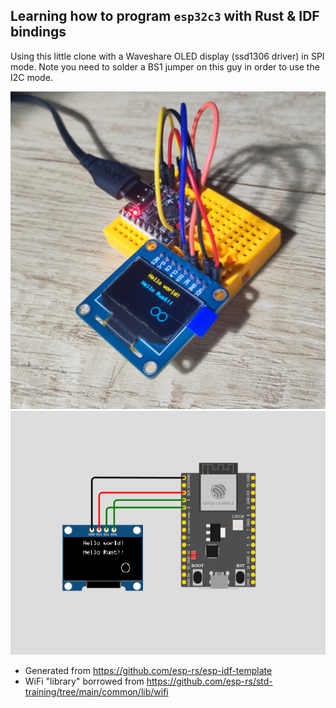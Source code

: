 ## Learning how to program `esp32c3` with Rust & IDF bindings

Using this little clone with a Waveshare OLED display (ssd1306 driver) in SPI mode. Note you need to solder a BS1 jumper on this guy in order to use the I2C mode.

![ESP32 C3 Super Mini](assets/image20240504_203720118.jpg)
![ESP32 C3 Super Mini](assets/oled.png)

- Generated from https://github.com/esp-rs/esp-idf-template
- WiFi "library" borrowed from https://github.com/esp-rs/std-training/tree/main/common/lib/wifi

